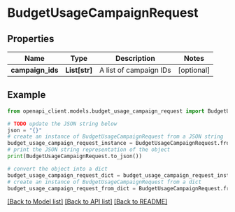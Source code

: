 # BudgetUsageCampaignRequest


## Properties

Name | Type | Description | Notes
------------ | ------------- | ------------- | -------------
**campaign_ids** | **List[str]** | A list of campaign IDs | [optional] 

## Example

```python
from openapi_client.models.budget_usage_campaign_request import BudgetUsageCampaignRequest

# TODO update the JSON string below
json = "{}"
# create an instance of BudgetUsageCampaignRequest from a JSON string
budget_usage_campaign_request_instance = BudgetUsageCampaignRequest.from_json(json)
# print the JSON string representation of the object
print(BudgetUsageCampaignRequest.to_json())

# convert the object into a dict
budget_usage_campaign_request_dict = budget_usage_campaign_request_instance.to_dict()
# create an instance of BudgetUsageCampaignRequest from a dict
budget_usage_campaign_request_from_dict = BudgetUsageCampaignRequest.from_dict(budget_usage_campaign_request_dict)
```
[[Back to Model list]](../README.md#documentation-for-models) [[Back to API list]](../README.md#documentation-for-api-endpoints) [[Back to README]](../README.md)


